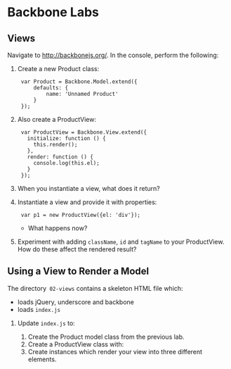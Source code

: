 # Backbone Labs

## Views

Navigate to http://backbonejs.org/.
In the console, perform the following:

1. Create a new Product class:

        var Product = Backbone.Model.extend({
            defaults: {
                name: 'Unnamed Product'
            }
        });

1. Also create a ProductView:

        var ProductView = Backbone.View.extend({
          initialize: function () {
            this.render();
          },
          render: function () {
            console.log(this.el);
          }
        });

1. When you instantiate a view, what does it return?
1. Instantiate a view and provide it with properties:

        var p1 = new ProductView({el: 'div'});

    - What happens now?

1. Experiment with adding `className`, `id` and `tagName` to your ProductView.
   How do these affect the rendered result?

## Using a View to Render a Model

The directory` 02-views` contains a skeleton HTML file which:

- loads jQuery, underscore and backbone
- loads `index.js`

1. Update `index.js` to:

    1. Create the Product model class from the previous lab.
    1. Create a ProductView class with:
    1. Create instances which render your view into three different elements.
